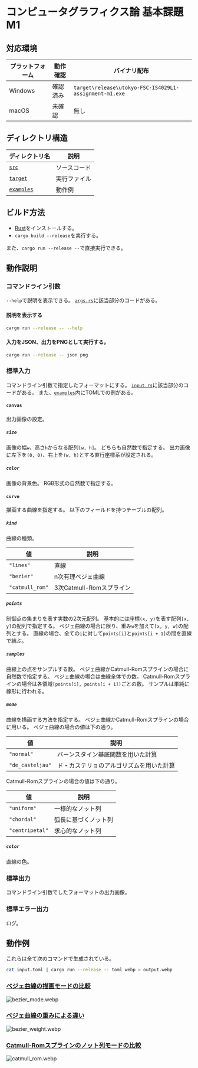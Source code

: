# コンピュータグラフィクス論 基本課題M1

## 対応環境

| プラットフォーム | 動作確認 | バイナリ配布 |
| - | - | - |
| Windows | 確認済み | `target\release\utokyo-FSC-IS4029L1-assignment-m1.exe` |
| macOS | 未確認 | 無し |

## ディレクトリ構造

| ディレクトリ名 | 説明 |
| - | - |
| [`src`](src) | ソースコード |
| [`target`](target) | 実行ファイル |
| [`examples`](examples) | 動作例 |

## ビルド方法 

+ [Rust](https://www.rust-lang.org/ja)をインストールする。
+ `cargo build --release`を実行する。

また、`cargo run --release --`で直接実行できる。

## 動作説明

### コマンドライン引数

`--help`で説明を表示できる。
[`args.rs`](src/args.rs)に該当部分のコードがある。

#### 説明を表示する

```sh
cargo run --release -- --help
```

#### 入力をJSON、出力をPNGとして実行する。

```sh
cargo run --release -- json png
```

### 標準入力

コマンドライン引数で指定したフォーマットにする。
[`input.rs`](src/input.rs)に該当部分のコードがある。
また、[`examples`](examples)内にTOMLでの例がある。

#### `canvas`

出力画像の設定。

##### `size`

画像の幅`w`、高さ`h`からなる配列`[w, h]`。
どちらも自然数で指定する。
出力画像に左下を`(0, 0)`、右上を`(w, h)`とする直行座標系が設定される。

##### `color`

画像の背景色。
RGB形式の自然数で指定する。

#### `curve`

描画する曲線を指定する。
以下のフィールドを持つテーブルの配列。

##### `kind`

曲線の種類。

| 値 | 説明 |
| - | - |
| `"lines"` | 直線 |
| `"bezier"` | n次有理ベジェ曲線 |
| `"catmull_rom"` | 3次Catmull-Romスプライン |

##### `points`

制御点の集まりを表す実数の2次元配列。
基本的には座標`(x, y)`を表す配列`[x, y]`の配列で指定する。
ベジェ曲線の場合に限り、重み`w`を加えて`[x, y, w]`の配列とする。
直線の場合、全ての`i`に対して`points[i]`と`points[i + 1]`の間を直線で結ぶ。

##### `samples`

曲線上の点をサンプルする数。
ベジェ曲線かCatmull-Romスプラインの場合に自然数で指定する。
ベジェ曲線の場合は曲線全体での数。
Catmull-Romスプラインの場合は各領域`[points[i], points[i + 1])`ごとの数。
サンプルは単純に線形に行われる。

##### `mode`

曲線を描画する方法を指定する。
ベジェ曲線かCatmull-Romスプラインの場合に用いる。
ベジェ曲線の場合の値は下の通り。

| 値 | 説明 |
| - | - |
| `"normal"` | バーンスタイン基底関数を用いた計算 |
| `"de_casteljau"` | ド・カステリョのアルゴリズムを用いた計算 |

Catmull-Romスプラインの場合の値は下の通り。

| 値 | 説明 |
| - | - |
| `"uniform"` | 一様的なノット列 |
| `"chordal"` | 弧長に基づくノット列 |
| `"centripetal"` | 求心的なノット列 |

##### `color`

直線の色。

### 標準出力

コマンドライン引数でしたフォーマットの出力画像。

### 標準エラー出力

ログ。

## 動作例

これらは全て次のコマンドで生成されている。

```sh
cat input.toml | cargo run --release -- toml webp > output.webp
```

### [ベジェ曲線の描画モードの比較](examples/bezier_mode.toml)

![bezier_mode.webp](examples/bezier_mode.webp)

### [ベジェ曲線の重みによる違い](examples/bezier_weight.toml)

![bezier_weight.webp](examples/bezier_weight.webp)

### [Catmull-Romスプラインのノット列モードの比較](examples/catmull_rom.toml)

![catmull_rom.webp](examples/catmull_rom.webp)

